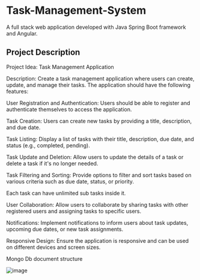 # Task-Management-System
A full stack web application developed with Java Spring Boot framework and Angular.

## Project Description

Project Idea: Task Management Application

Description:
Create a task management application where users can create, update, and manage their tasks. The application should have the following features:

User Registration and Authentication: Users should be able to register and authenticate themselves to access the application.

Task Creation: Users can create new tasks by providing a title, description, and due date.

Task Listing: Display a list of tasks with their title, description, due date, and status (e.g., completed, pending).

Task Update and Deletion: Allow users to update the details of a task or delete a task if it's no longer needed.

Task Filtering and Sorting: Provide options to filter and sort tasks based on various criteria such as due date, status, or priority.

Each task can have unlimited sub tasks inside it.

User Collaboration: Allow users to collaborate by sharing tasks with other registered users and assigning tasks to specific users.

Notifications: Implement notifications to inform users about task updates, upcoming due dates, or new task assignments.

Responsive Design: Ensure the application is responsive and can be used on different devices and screen sizes.

Mongo Db document structure 

![image](https://github.com/HagosFam/Task-Management-System/assets/41420437/679aede1-eca4-428c-b4f7-6206e2ded607)


